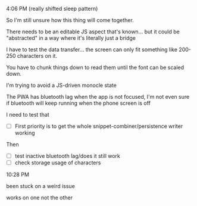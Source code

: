 4:06 PM (really shifted sleep pattern)

So I'm still unsure how this thing will come together.

There needs to be an editable JS aspect that's known... but it could be "abstracted" in a way where it's literally just a bridge

I have to test the data transfer... the screen can only fit something like 200-250 characters on it.

You have to chunk things down to read them until the font can be scaled down.

I'm trying to avoid a JS-driven monocle state

The PWA has bluetooth lag when the app is not focused, I'm not even sure if bluetooth will keep running when the phone screen is off

I need to test that

- [ ] First priority is to get the whole snippet-combiner/persistence writer working

Then

- [ ] test inactive bluetooth lag/does it still work
- [ ] check storage usage of characters

10:28 PM

been stuck on a weird issue

works on one not the other
